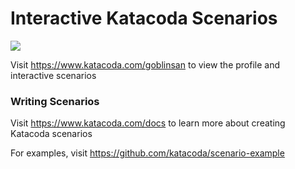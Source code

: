 # Interactive Katacoda Scenarios

[![](http://shields.katacoda.com/katacoda/goblinsan/count.svg)](https://www.katacoda.com/goblinsan "Get your profile on Katacoda.com")

Visit https://www.katacoda.com/goblinsan to view the profile and interactive scenarios

### Writing Scenarios
Visit https://www.katacoda.com/docs to learn more about creating Katacoda scenarios

For examples, visit https://github.com/katacoda/scenario-example
